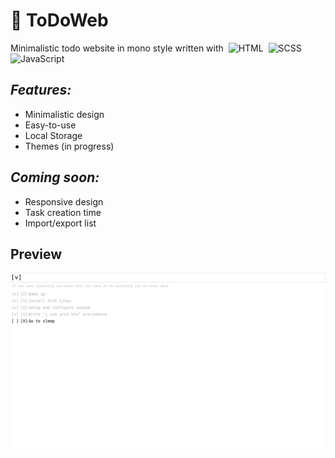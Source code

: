# &#128221; ToDoWeb
Minimalistic todo website in mono style written with&nbsp;
<img height=16px src="https://cdn.simpleicons.org/html5/e34f26" title="HTML"></img>&nbsp;
<img height=16px src="https://cdn.simpleicons.org/sass/cc6699" title="SCSS"></img>&nbsp;
<img height=16px src="https://cdn.simpleicons.org/javascript/f7df1e" title="JavaScript"></img>&nbsp;
## ***Features:***
  + Minimalistic design
  + Easy-to-use
  + Local Storage
  + Themes (in progress)
## ***Coming soon:***
  + Responsive design
  + Task creation time
  + Import/export list
## Preview
![Preview](https://raw.githubusercontent.com/hkooost/ToDoWeb/287808adc642d3b697f75239e30ec5257a759846/assets/screenshot.png)

